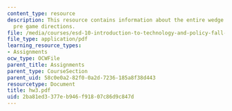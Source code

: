 ```yaml
---
content_type: resource
description: This resource contains information about the entire wedge game and complete
  pre game directions.
file: /media/courses/esd-10-introduction-to-technology-and-policy-fall-2006/2ba81ed3377eb946f91807c86d9c847d_hw3.pdf
file_type: application/pdf
learning_resource_types:
- Assignments
ocw_type: OCWFile
parent_title: Assignments
parent_type: CourseSection
parent_uid: 58c0e0a2-82f0-0a2d-7236-185a8f38d443
resourcetype: Document
title: hw3.pdf
uid: 2ba81ed3-377e-b946-f918-07c86d9c847d
---
```

